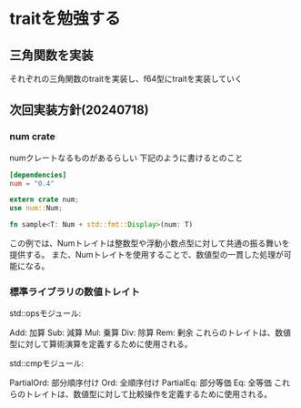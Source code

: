 # traitを勉強する

## 三角関数を実装
それぞれの三角関数のtraitを実装し、f64型にtraitを実装していく

## 次回実装方針(20240718)
### num crate
numクレートなるものがあるらしい
下記のように書けるとのこと
```toml
[dependencies]
num = "0.4"
```

```rust
extern crate num;
use num::Num;

fn sample<T: Num + std::fmt::Display>(num: T)
```

この例では、Numトレイトは整数型や浮動小数点型に対して共通の振る舞いを提供する。
また、Numトレイトを使用することで、数値型の一貫した処理が可能になる。


### 標準ライブラリの数値トレイト
std::opsモジュール:

Add: 加算
Sub: 減算
Mul: 乗算
Div: 除算
Rem: 剰余
これらのトレイトは、数値型に対して算術演算を定義するために使用される。

std::cmpモジュール:

PartialOrd: 部分順序付け
Ord: 全順序付け
PartialEq: 部分等価
Eq: 全等価
これらのトレイトは、数値型に対して比較操作を定義するために使用される。